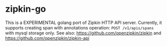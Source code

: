 # zipkin-go
This is a EXPERIMENTAL golang port of Zipkin HTTP API server.
Currently, it supports creating span with annotations operation: `POST /v1/apis/spans` with mysql storage only.
See also: https://github.com/openzipkin/zipkin and https://github.com/openzipkin/zipkin-api
